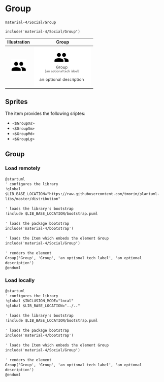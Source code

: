 # Group


```text
material-4/Social/Group
```

```text
include('material-4/Social/Group')
```



| Illustration | Group |
| :---: | :---: |
| ![illustration for Illustration](../../material-4/Social/Group.png) | ![illustration for Group](../../material-4/Social/Group.Local.png) |



## Sprites
The item provides the following sriptes:

- `<$GroupXs>`
- `<$GroupSm>`
- `<$GroupMd>`
- `<$GroupLg>`





## Group

### Load remotely
```plantuml
@startuml
' configures the library
!global $LIB_BASE_LOCATION="https://raw.githubusercontent.com/tmorin/plantuml-libs/master/distribution"

' loads the library's bootstrap
!include $LIB_BASE_LOCATION/bootstrap.puml

' loads the package bootstrap
include('material-4/bootstrap')

' loads the Item which embeds the element Group
include('material-4/Social/Group')

' renders the element
Group('Group', 'Group', 'an optional tech label', 'an optional description')
@enduml
```

### Load locally
```plantuml
@startuml
' configures the library
!global $INCLUSION_MODE="local"
!global $LIB_BASE_LOCATION="../.."

' loads the library's bootstrap
!include $LIB_BASE_LOCATION/bootstrap.puml

' loads the package bootstrap
include('material-4/bootstrap')

' loads the Item which embeds the element Group
include('material-4/Social/Group')

' renders the element
Group('Group', 'Group', 'an optional tech label', 'an optional description')
@enduml
```

